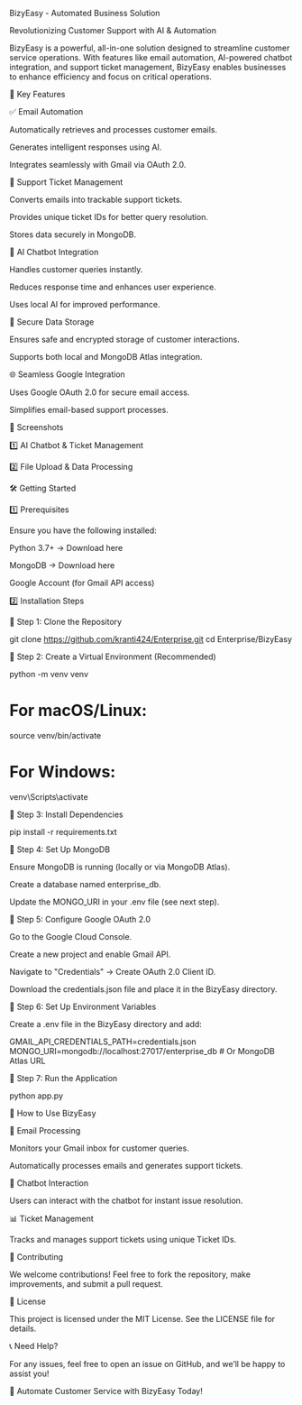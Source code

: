 BizyEasy - Automated Business Solution

Revolutionizing Customer Support with AI & Automation

BizyEasy is a powerful, all-in-one solution designed to streamline customer service operations. With features like email automation, AI-powered chatbot integration, and support ticket management, BizyEasy enables businesses to enhance efficiency and focus on critical operations.

🚀 Key Features

✅ Email Automation

Automatically retrieves and processes customer emails.

Generates intelligent responses using AI.

Integrates seamlessly with Gmail via OAuth 2.0.

📩 Support Ticket Management

Converts emails into trackable support tickets.

Provides unique ticket IDs for better query resolution.

Stores data securely in MongoDB.

🤖 AI Chatbot Integration

Handles customer queries instantly.

Reduces response time and enhances user experience.

Uses local AI for improved performance.

🔐 Secure Data Storage

Ensures safe and encrypted storage of customer interactions.

Supports both local and MongoDB Atlas integration.

🌐 Seamless Google Integration

Uses Google OAuth 2.0 for secure email access.

Simplifies email-based support processes.

📸 Screenshots

1️⃣ AI Chatbot & Ticket Management



2️⃣ File Upload & Data Processing



🛠 Getting Started

1️⃣ Prerequisites

Ensure you have the following installed:

Python 3.7+ → Download here

MongoDB → Download here

Google Account (for Gmail API access)

2️⃣ Installation Steps

📌 Step 1: Clone the Repository

git clone https://github.com/kranti424/Enterprise.git
cd Enterprise/BizyEasy

📌 Step 2: Create a Virtual Environment (Recommended)

python -m venv venv
# For macOS/Linux:
source venv/bin/activate
# For Windows:
venv\Scripts\activate

📌 Step 3: Install Dependencies

pip install -r requirements.txt

📌 Step 4: Set Up MongoDB

Ensure MongoDB is running (locally or via MongoDB Atlas).

Create a database named enterprise_db.

Update the MONGO_URI in your .env file (see next step).

📌 Step 5: Configure Google OAuth 2.0

Go to the Google Cloud Console.

Create a new project and enable Gmail API.

Navigate to "Credentials" → Create OAuth 2.0 Client ID.

Download the credentials.json file and place it in the BizyEasy directory.

📌 Step 6: Set Up Environment Variables

Create a .env file in the BizyEasy directory and add:

GMAIL_API_CREDENTIALS_PATH=credentials.json
MONGO_URI=mongodb://localhost:27017/enterprise_db  # Or MongoDB Atlas URL

📌 Step 7: Run the Application

python app.py

🎯 How to Use BizyEasy

📨 Email Processing

Monitors your Gmail inbox for customer queries.

Automatically processes emails and generates support tickets.

💬 Chatbot Interaction

Users can interact with the chatbot for instant issue resolution.

📊 Ticket Management

Tracks and manages support tickets using unique Ticket IDs.

🤝 Contributing

We welcome contributions! Feel free to fork the repository, make improvements, and submit a pull request.

📜 License

This project is licensed under the MIT License. See the LICENSE file for details.

📞 Need Help?

For any issues, feel free to open an issue on GitHub, and we’ll be happy to assist you!

🚀 Automate Customer Service with BizyEasy Today!

